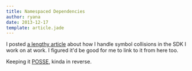```yaml
---
title: Namespaced Dependencies
author: ryana
date: 2013-12-17
template: article.jade
---
```


I posted [a lengthy article](http://pdx.esri.com/blog/2013/12/13/namespacing-dependencies/) about how I handle symbol collisions in the SDK
I work on at work. I figured it'd be good for me to link to it from here too.

Keeping it [POSSE](http://indiewebcamp.com/POSSE), kinda in reverse.

